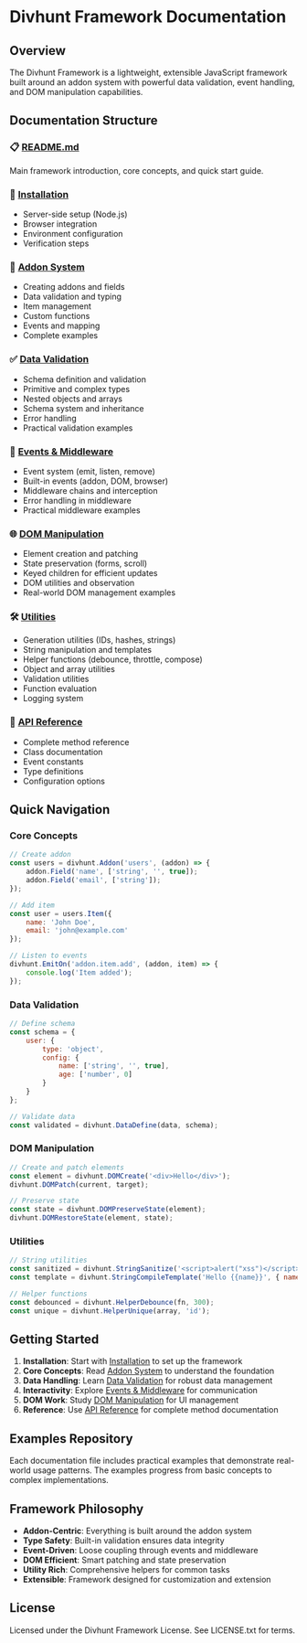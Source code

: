 # Divhunt Framework Documentation

## Overview

The Divhunt Framework is a lightweight, extensible JavaScript framework built around an addon system with powerful data validation, event handling, and DOM manipulation capabilities.

## Documentation Structure

### 📋 [README.md](../README.md)
Main framework introduction, core concepts, and quick start guide.

### 🚀 [Installation](./installation.md)
- Server-side setup (Node.js)
- Browser integration
- Environment configuration
- Verification steps

### 🔧 [Addon System](./addons.md)
- Creating addons and fields
- Data validation and typing
- Item management
- Custom functions
- Events and mapping
- Complete examples

### ✅ [Data Validation](./data-validation.md)
- Schema definition and validation
- Primitive and complex types
- Nested objects and arrays
- Schema system and inheritance
- Error handling
- Practical validation examples

### 📡 [Events & Middleware](./events-middleware.md)
- Event system (emit, listen, remove)
- Built-in events (addon, DOM, browser)
- Middleware chains and interception
- Error handling in middleware
- Practical middleware examples

### 🌐 [DOM Manipulation](./dom.md)
- Element creation and patching
- State preservation (forms, scroll)
- Keyed children for efficient updates
- DOM utilities and observation
- Real-world DOM management examples

### 🛠️ [Utilities](./utilities.md)
- Generation utilities (IDs, hashes, strings)
- String manipulation and templates
- Helper functions (debounce, throttle, compose)
- Object and array utilities
- Validation utilities
- Function evaluation
- Logging system

### 📖 [API Reference](./api-reference.md)
- Complete method reference
- Class documentation
- Event constants
- Type definitions
- Configuration options

## Quick Navigation

### Core Concepts
```javascript
// Create addon
const users = divhunt.Addon('users', (addon) => {
    addon.Field('name', ['string', '', true]);
    addon.Field('email', ['string']);
});

// Add item
const user = users.Item({
    name: 'John Doe',
    email: 'john@example.com'
});

// Listen to events
divhunt.EmitOn('addon.item.add', (addon, item) => {
    console.log('Item added');
});
```

### Data Validation
```javascript
// Define schema
const schema = {
    user: {
        type: 'object',
        config: {
            name: ['string', '', true],
            age: ['number', 0]
        }
    }
};

// Validate data
const validated = divhunt.DataDefine(data, schema);
```

### DOM Manipulation
```javascript
// Create and patch elements
const element = divhunt.DOMCreate('<div>Hello</div>');
divhunt.DOMPatch(current, target);

// Preserve state
const state = divhunt.DOMPreserveState(element);
divhunt.DOMRestoreState(element, state);
```

### Utilities
```javascript
// String utilities
const sanitized = divhunt.StringSanitize('<script>alert("xss")</script>');
const template = divhunt.StringCompileTemplate('Hello {{name}}', { name: 'John' });

// Helper functions
const debounced = divhunt.HelperDebounce(fn, 300);
const unique = divhunt.HelperUnique(array, 'id');
```

## Getting Started

1. **Installation**: Start with [Installation](./installation.md) to set up the framework
2. **Core Concepts**: Read [Addon System](./addons.md) to understand the foundation
3. **Data Handling**: Learn [Data Validation](./data-validation.md) for robust data management
4. **Interactivity**: Explore [Events & Middleware](./events-middleware.md) for communication
5. **DOM Work**: Study [DOM Manipulation](./dom.md) for UI management
6. **Reference**: Use [API Reference](./api-reference.md) for complete method documentation

## Examples Repository

Each documentation file includes practical examples that demonstrate real-world usage patterns. The examples progress from basic concepts to complex implementations.

## Framework Philosophy

- **Addon-Centric**: Everything is built around the addon system
- **Type Safety**: Built-in validation ensures data integrity
- **Event-Driven**: Loose coupling through events and middleware
- **DOM Efficient**: Smart patching and state preservation
- **Utility Rich**: Comprehensive helpers for common tasks
- **Extensible**: Framework designed for customization and extension

## License

Licensed under the Divhunt Framework License. See LICENSE.txt for terms.